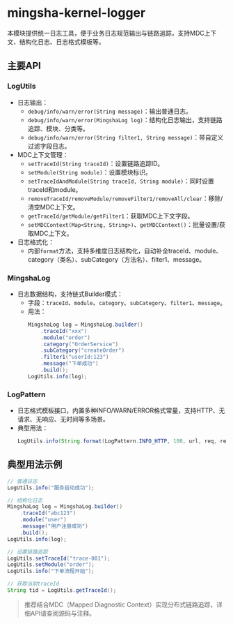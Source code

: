 # mingsha-kernel-logger

本模块提供统一日志工具，便于业务日志规范输出与链路追踪，支持MDC上下文、结构化日志、日志格式模板等。

## 主要API

### LogUtils
- 日志输出：
  - `debug/info/warn/error(String message)`：输出普通日志。
  - `debug/info/warn/error(MingshaLog log)`：结构化日志输出，支持链路追踪、模块、分类等。
  - `debug/info/warn/error(String filter1, String message)`：带自定义过滤字段日志。
- MDC上下文管理：
  - `setTraceId(String traceId)`：设置链路追踪ID。
  - `setModule(String module)`：设置模块标识。
  - `setTraceIdAndModule(String traceId, String module)`：同时设置traceId和module。
  - `removeTraceId/removeModule/removeFilter1/removeAll/clear`：移除/清空MDC上下文。
  - `getTraceId/getModule/getFilter1`：获取MDC上下文字段。
  - `setMDCContext(Map<String, String>)`、`getMDCContext()`：批量设置/获取MDC上下文。
- 日志格式化：
  - 内部`format`方法，支持多维度日志结构化，自动补全traceId、module、category（类名）、subCategory（方法名）、filter1、message。

### MingshaLog
- 日志数据结构，支持链式Builder模式：
  - 字段：`traceId`、`module`、`category`、`subCategory`、`filter1`、`message`。
  - 用法：
    ```java
    MingshaLog log = MingshaLog.builder()
        .traceId("xxx")
        .module("order")
        .category("OrderService")
        .subCategory("createOrder")
        .filter1("userId:123")
        .message("下单成功")
        .build();
    LogUtils.info(log);
    ```

### LogPattern
- 日志格式模板接口，内置多种INFO/WARN/ERROR格式常量，支持HTTP、无请求、无响应、无时间等多场景。
- 典型用法：
  ```java
  LogUtils.info(String.format(LogPattern.INFO_HTTP, 100, url, req, resp));
  ```

## 典型用法示例

```java
// 普通日志
LogUtils.info("服务启动成功");

// 结构化日志
MingshaLog log = MingshaLog.builder()
    .traceId("abc123")
    .module("user")
    .message("用户注册成功")
    .build();
LogUtils.info(log);

// 设置链路追踪
LogUtils.setTraceId("trace-001");
LogUtils.setModule("order");
LogUtils.info("下单流程开始");

// 获取当前traceId
String tid = LogUtils.getTraceId();
```

> 推荐结合MDC（Mapped Diagnostic Context）实现分布式链路追踪，详细API请查阅源码与注释。 
